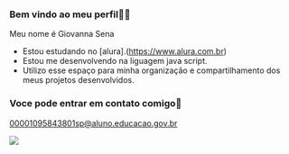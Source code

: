 ### Bem vindo ao meu perfil💋🎀

Meu nome é Giovanna Sena

- Estou estudando no [alura].(https://www.alura.com.br)
- Estou me desenvolvendo na liguagem java script.
- Utilizo esse espaço para minha organização e compartilhamento dos meus projetos desenvolvidos.

### Voce pode entrar em contato comigo📧

00001095843801sp@aluno.educacao.gov.br




![](https://media.tenor.com/IIxvyrhdmJEAAAAM/love-hearts.gif)
